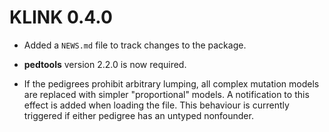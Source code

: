 # KLINK 0.4.0

* Added a `NEWS.md` file to track changes to the package.

* **pedtools** version 2.2.0 is now required.

* If the pedigrees prohibit arbitrary lumping, all complex mutation models are replaced with simpler "proportional" models. A notification to this effect is added when loading the file. This behaviour is currently triggered if either pedigree has an untyped nonfounder.   
